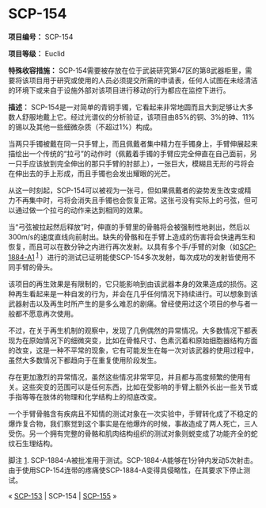 # SCP-154
                        


**项目编号：** SCP-154

**项目等级：** Euclid

**特殊收容措施：** SCP-154需要被存放在位于武装研究第47区的第8武器柜里，需要将该项目用于研究或使用的人员必须提交所需的申请表，任何人试图在未经清洁的环境下或来自于设施外部对该项目进行移动的行为都应在监控下进行。

**描述：** SCP-154是一对简单的青铜手镯，它看起来非常地圆而且大到足够让大多数人舒服地戴上它。经过光谱仪的分析验证，该项目由85%的铜、3%的砷、11%的锡以及其他一些细微杂质（不超过1%）构成。

当两只手镯被戴在同一只手臂上，而且佩戴者集中精力在手镯身上，手臂伸展起来描绘出一个传统的“拉弓”的动作时（佩戴着手镯的手臂应完全伸直在自己面前，另一只手应该放到完全伸出的那只手臂的肘部上），一张巨大，模糊且无形的弓将会在伸出去的手上形成，而且手镯也会发出耀眼的光芒。

从这一时刻起，SCP-154可以被视为一张弓，但如果佩戴者的姿势发生改变或精力不再集中时，弓将会消失且手镯也会恢复正常。这张弓没有实际上的弓弦，但可以通过做一个拉弓的动作来达到相同的效果。

当“弓弦被拉起然后释放”时，伸直的手臂里的骨骼将会被强制性地剥出，然后以300m/s的速度直线向前射出。缺失的骨骼和在手臂上造成的伤害将会快速再生和恢复，而且可以在数分钟之内进行再次发射。以具有多个手/手臂的对象（如[SCP-1884-A1](/scp-1884)<sup class='footnoteref'>
 <a shape='rect' class='footnoteref' id='footnoteref-1' href='javascript:;' onclick='WIKIDOT.page.utils.scrollToReference(&apos;footnote-1&apos;)'>1</a>
</sup>）进行的测试已证明能使SCP-154多次发射，每次成功的发射皆使用不同手臂的骨头。

该项目的再生效果是有限制的，它只能影响到由该武器本身的效果造成的损伤。这种再生看起来是一种自发的行为，并会在几乎任何情况下持续进行。可以想象到该武器射击以及再生时所产生的是多么难忍的剧痛。曾经使用过这个项目的参与者一般都不愿意再次使用。

不过，在关于再生机制的观察中，发现了几例偶然的异常情况。大多数情况下都表现为在原始情况下的细微突变，比如在骨骼尺寸、色素沉着和原始细胞器结构方面的改变，这是一种不平常的现象，它有可能发生在每一次对该武器的使用过程中，虽然大多数情况下都趋向于在重复使用阶段发生。

存在更加激烈的异常情况，虽然这些情况非常罕见，并且都与高度频繁的使用有关。这些突变的范围可以是任何东西，比如在受影响的手臂上额外长出一些关节或手指等等在肢体的物理和化学结构上的彻底改变。

一个手臂骨骼含有疾病且不知情的测试对象在一次实验中，手臂转化成了不稳定的爆炸复合物，我们察觉到这个事实是在他爆炸的时候，事故造成了两人死亡，三人受伤。另一个拥有完整的骨骼和肌肉结构组织的测试对象则蜕变成了功能齐全的蛇纹石生理结构。


脚注
<a shape='rect' href='javascript:;' onclick='WIKIDOT.page.utils.scrollToReference(&apos;footnoteref-1&apos;)'>1</a>. SCP-1884-A被批准用于测试。SCP-1884-A能够在1分钟内发动5次射击。由于使用SCP-154连带的疼痛使SCP-1884-A变得具侵略性，在其要求下停止测试。



« [SCP-153](/scp-153) | SCP-154 | [SCP-155](/scp-155) »





                    